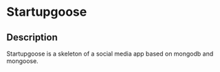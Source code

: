 # Startupgoose

## Description
Startupgoose is a skeleton of a social media app based on mongodb and mongoose.
